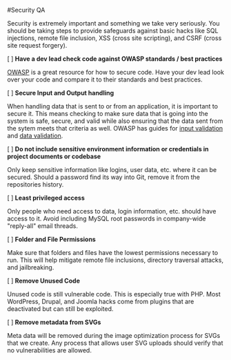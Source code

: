 #Security QA

Security is extremely important and something we take very seriously. You should be taking steps to provide safeguards against basic hacks like SQL injections, remote file inclusion, XSS (cross site scripting), and CSRF (cross site request forgery).

[ ] **Have a dev lead check code against OWASP standards / best practices**

[OWASP](https://www.owasp.org/index.php/Main_Page) is a great resource for how to secure code. Have your dev lead look over your code and compare it to their standards and best practices.

[ ] **Secure Input and Output handling**

When handling data that is sent to or from an application, it is important to secure it. This means checking to make sure data that is going into the system is safe, secure, and valid while also ensuring that the data sent from the sytem meets that criteria as well. OWASP has guides for [input validation](https://www.owasp.org/index.php/Input_Validation_Cheat_Sheet) and [data validation](https://www.owasp.org/index.php/Data_Validation).

[ ] **Do not include sensitive environment information or credentials in project documents or codebase**

Only keep sensitive information like logins, user data, etc. where it can be secured. Should a password find its way into Git, remove it from the repositories history.

[ ] **Least privileged access**

Only people who need access to data, login information, etc. should have access to it. Avoid including MySQL root passwords in company-wide "reply-all" email threads.

[ ] **Folder and File Permissions**

Make sure that folders and files have the lowest permissions necessary to run. This will help mitigate remote file inclusions, directory traversal attacks, and jailbreaking.

[ ] **Remove Unused Code**

Unused code is still vulnerable code. This is especially true with PHP. Most WordPress, Drupal, and Joomla hacks come from plugins that are deactivated but can still be exploited.

[ ] **Remove metadata from SVGs**

Meta data will be removed during the image optimization process for SVGs that we create. Any process that allows user SVG uploads should verify that no vulnerabilities are allowed.